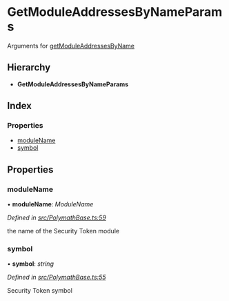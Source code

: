 # GetModuleAddressesByNameParams

Arguments for [getModuleAddressesByName]()

## Hierarchy

* **GetModuleAddressesByNameParams**

## Index

### Properties

* [moduleName]()
* [symbol]()

## Properties

### moduleName

• **moduleName**: _ModuleName_

_Defined in_ [_src/PolymathBase.ts:59_](https://github.com/PolymathNetwork/polymath-sdk/blob/550676f/src/PolymathBase.ts#L59)

the name of the Security Token module

### symbol

• **symbol**: _string_

_Defined in_ [_src/PolymathBase.ts:55_](https://github.com/PolymathNetwork/polymath-sdk/blob/550676f/src/PolymathBase.ts#L55)

Security Token symbol

